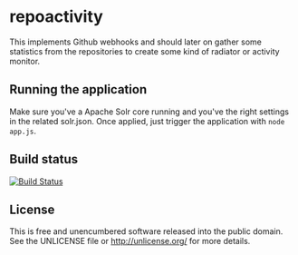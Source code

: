 repoactivity
============

This implements Github webhooks and should later on gather some statistics from the repositories to create some kind of radiator or activity monitor.

Running the application
-----------------------

Make sure you've a Apache Solr core running and you've the right settings in the related solr.json. Once applied, just trigger the application with `node app.js`.

Build status
------------

[![Build Status](https://travis-ci.org/tolleiv/repoactivity.png?branch=master)](https://travis-ci.org/tolleiv/repoactivity)


License
-------

This is free and unencumbered software released into the public domain. See the UNLICENSE file or http://unlicense.org/ for more details.
